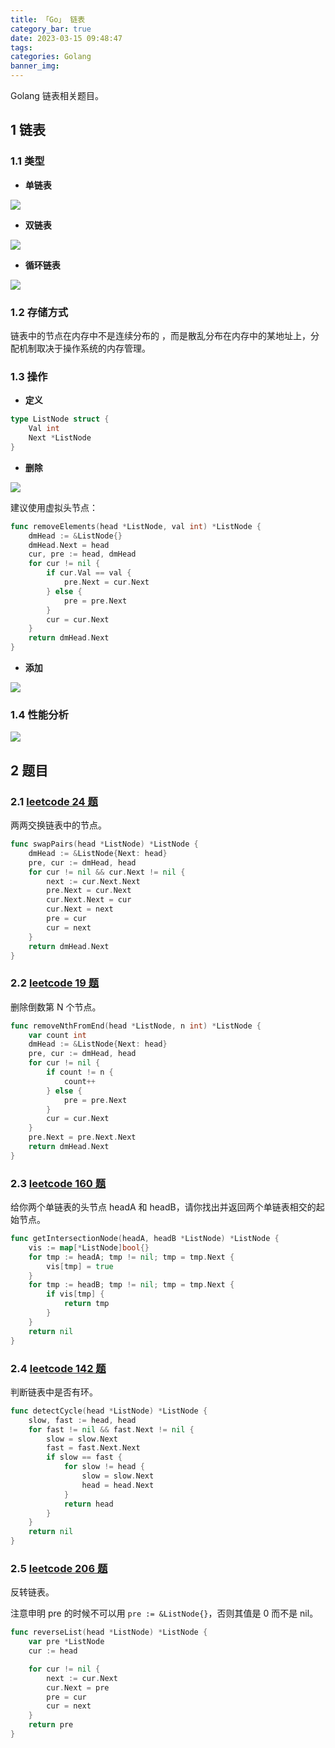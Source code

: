 ```yaml
---
title: 「Go」 链表
category_bar: true
date: 2023-03-15 09:48:47
tags:
categories: Golang
banner_img:
---
```


Golang 链表相关题目。

<!-- more -->

## 1 链表

### 1.1 类型

* **单链表**

![](1.png)

* **双链表**

![](2.png)

* **循环链表**

![](3.png)

### 1.2 存储方式

链表中的节点在内存中不是连续分布的 ，而是散乱分布在内存中的某地址上，分配机制取决于操作系统的内存管理。

### 1.3 操作

* **定义**

```go
type ListNode struct {
    Val int
    Next *ListNode
}
```

* **删除**

![](4.png)

建议使用虚拟头节点：

```go
func removeElements(head *ListNode, val int) *ListNode {
    dmHead := &ListNode{}
    dmHead.Next = head
    cur, pre := head, dmHead
    for cur != nil {
        if cur.Val == val {
            pre.Next = cur.Next
        } else {
            pre = pre.Next
        }
        cur = cur.Next
    }
    return dmHead.Next
}
```

* **添加**

![](5.png)

### 1.4 性能分析

![](6.png)

## 2 题目

### 2.1 [leetcode 24 题](https://leetcode.cn/problems/swap-nodes-in-pairs/)

两两交换链表中的节点。

```go
func swapPairs(head *ListNode) *ListNode {
    dmHead := &ListNode{Next: head}
    pre, cur := dmHead, head
    for cur != nil && cur.Next != nil {
        next := cur.Next.Next
        pre.Next = cur.Next
        cur.Next.Next = cur
        cur.Next = next
        pre = cur
        cur = next
    }
    return dmHead.Next
}
```

### 2.2 [leetcode 19 题](https://leetcode.cn/problems/remove-nth-node-from-end-of-list/)

删除倒数第 N 个节点。

```go
func removeNthFromEnd(head *ListNode, n int) *ListNode {
    var count int
    dmHead := &ListNode{Next: head}
    pre, cur := dmHead, head
    for cur != nil {
        if count != n {
            count++
        } else {
            pre = pre.Next
        }
        cur = cur.Next
    }
    pre.Next = pre.Next.Next
    return dmHead.Next
}
```

### 2.3 [leetcode 160 题](https://leetcode.cn/problems/intersection-of-two-linked-lists/)

给你两个单链表的头节点 headA 和 headB，请你找出并返回两个单链表相交的起始节点。

```go
func getIntersectionNode(headA, headB *ListNode) *ListNode {
    vis := map[*ListNode]bool{}
    for tmp := headA; tmp != nil; tmp = tmp.Next {
        vis[tmp] = true
    }
    for tmp := headB; tmp != nil; tmp = tmp.Next {
        if vis[tmp] {
            return tmp
        }
    }
    return nil
}
```

### 2.4 [leetcode 142 题](https://leetcode.cn/problems/linked-list-cycle-ii/)

判断链表中是否有环。

```go
func detectCycle(head *ListNode) *ListNode {
    slow, fast := head, head
    for fast != nil && fast.Next != nil {
        slow = slow.Next
        fast = fast.Next.Next
        if slow == fast {
            for slow != head {
                slow = slow.Next
                head = head.Next
            }
            return head
        }
    }
    return nil
}
```

### 2.5 [leetcode 206 题](https://leetcode.cn/problems/reverse-linked-list/)

反转链表。

注意申明 pre 的时候不可以用 `pre := &ListNode{}`，否则其值是 0 而不是 nil。

```go
func reverseList(head *ListNode) *ListNode {
    var pre *ListNode
    cur := head

    for cur != nil {
        next := cur.Next
        cur.Next = pre
        pre = cur
        cur = next
    }
    return pre
}
```